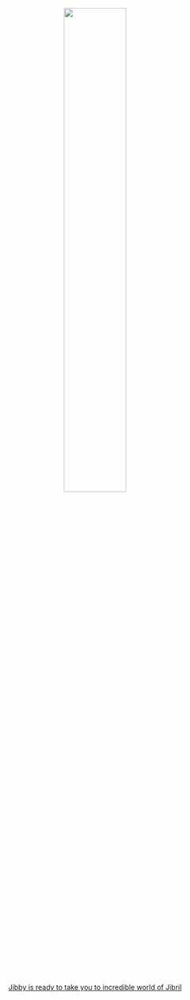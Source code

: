 <p align="center">
<img src="https://github.com/user-attachments/assets/31af8f91-73d0-4474-94aa-5550a55d7749" width=50% height=50%>
</p>
<p align="center">
<a href="https://jibril.garnet.ai/">Jibby is ready to take you to incredible world of Jibril</a>
</p>
